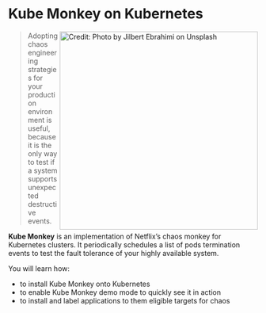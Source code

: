 # Kube Monkey on Kubernetes #

<img align="right" alt="Credit: Photo by Jilbert Ebrahimi on Unsplash" title="Credit: Photo by Jilbert Ebrahimi on Unsplash" src="/javajon/courses/kubernetes-chaos/kube-monkey/assets/jilbert-ebrahimi-pVEcNabAg9o-unsplash.jpg" width=400>

> Adopting chaos engineering strategies for your production environment is useful, because it is the only way to test if a system supports unexpected destructive events.

**Kube Monkey** is an implementation of Netflix’s chaos monkey for Kubernetes clusters. It periodically schedules a list of pods termination events to test the fault tolerance of your highly available system.

You will learn how:

- to install Kube Monkey onto Kubernetes
- to enable Kube Monkey demo mode to quickly see it in action
- to install and label applications to them eligible targets for chaos
